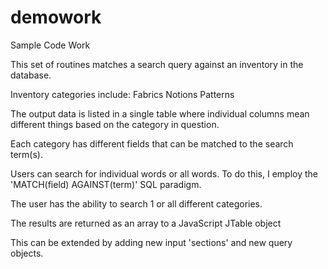 # demowork
Sample Code Work

This set of routines matches a search query against an inventory in the database.

Inventory categories include:
Fabrics
Notions
Patterns

The output data is listed in a single table where individual columns mean different things based on the
category in question.

Each category has different fields that can be matched to the search term(s).

Users can search for individual words or all words.  To do this, I employ the
'MATCH(field) AGAINST(term)' SQL paradigm.

The user has the ability to search 1 or all different categories.

The results are returned as an array to a JavaScript JTable object

This can be extended by adding new input 'sections' and new query objects.
